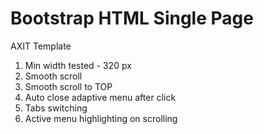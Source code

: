 # Bootstrap HTML Single Page

AXIT Template

1. Min width tested - 320 px
2. Smooth scroll
3. Smooth scroll to TOP
4. Auto close adaptive menu after click
5. Tabs switching
6. Active menu highlighting on scrolling
